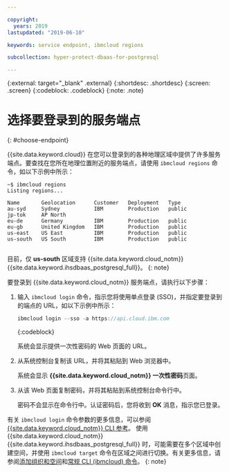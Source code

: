 ```yaml
---

copyright:
  years: 2019
lastupdated: "2019-06-10"

keywords: service endpoint, ibmcloud regions

subcollection: hyper-protect-dbaas-for-postgresql

---
```


{:external: target="_blank" .external}
{:shortdesc: .shortdesc}
{:screen: .screen}
{:codeblock: .codeblock}
{:note: .note}


# 选择要登录到的服务端点
{: #choose-endpoint}

{{site.data.keyword.cloud}} 在您可以登录到的各种地理区域中提供了许多服务端点。要查找在您所在地理位置附近的服务端点，请使用 `ibmcloud regions` 命令，如以下示例中所示：

<pre><code class="hljs">~$ ibmcloud regions
Listing regions...

Name       Geolocation      Customer   Deployment   Type
au-syd     Sydney           IBM        Production   public
jp-tok     AP North
eu-de      Germany          IBM        Production   public
eu-gb      United Kingdom   IBM        Production   public
us-east    US East          IBM        Production   public
us-south   US South         IBM        Production   public

</code></pre>

目前，仅 **us-south** 区域支持 {{site.data.keyword.cloud_notm}} {{site.data.keyword.ihsdbaas_postgresql_full}}。
{: note}

要登录到 {{site.data.keyword.cloud_notm}} 服务端点，请执行以下步骤：

1. 输入 `ibmcloud login` 命令，指示您将使用单点登录 (SSO)，并指定要登录到的端点的 URL，如以下示例中所示：

      ```javascript
   ibmcloud login --sso -a https://api.cloud.ibm.com
   ```
   {:codeblock}

   系统会显示提供一次性密码的 Web 页面的 URL。

2. 从系统控制台复制该 URL，并将其粘贴到 Web 浏览器中。

   系统会显示 **{{site.data.keyword.cloud_notm}} 一次性密码**页面。

3. 从该 Web 页面复制密码，并将其粘贴到系统控制台命令行中。

   密码不会显示在命令行中。认证密码后，您将收到 **OK** 消息，指示您已登录。

有关 `ibmcloud login` 命令参数的更多信息，可以参阅 [{{site.data.keyword.cloud_notm}} CLI 参考](/docs/cli/reference/ibmcloud?topic=cloud-cli-ibmcloud_cli#ibmcloud_login)。
使用 {{site.data.keyword.cloud_notm}} {{site.data.keyword.ihsdbaas_postgresql_full}} 时，可能需要在多个区域中创建空间，并使用 `ibmcloud target` 命令在区域之间进行切换。有关更多信息，请参阅[添加组织和空间](/docs/account?topic=account-orgsspacesusers#orgsspacesusers)和[常规 CLI (ibmcloud) 命令](/docs/cli/reference/ibmcloud?topic=cloud-cli-ibmcloud_cli#bluemix_target)。
{: note}
